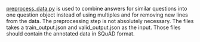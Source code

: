 [preprocess_data.py](preprocess_data.py) is used to combine answers for similar questions into one question object 
instead of using multiples and for removing new lines from the data. The preprocessing step is not absolutely necessary.
The files takes a train_output.json and valid_output.json as the input. Those files should contain the annotated data in
SQuAD format.

